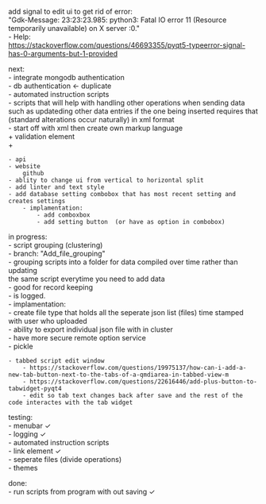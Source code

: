 
add signal to edit ui to get rid of error:  
    "Gdk-Message: 23:23:23.985: python3: Fatal IO error 11 (Resource temporarily unavailable) on X server :0."  
    - Help:  
        https://stackoverflow.com/questions/46693355/pyqt5-typeerror-signal-has-0-arguments-but-1-provided  

next:  
    - integrate mongodb authentication  
    - db authentication <- duplicate  
    - automated instruction scripts  
       - scripts that will help with handling other operations when sending data  
          such as updateding other data entries if the one being inserted requires that  
          (standard alterations occur naturally) in xml format  
        - start off with xml then create own markup language  
        + validation element  
        +     
        
    - api  
    - website  
        github  
    - ablity to change ui from vertical to horizontal split  
    - add linter and text style  
    - add database setting combobox that has most recent setting and creates settings  
        - implamentation:  
            - add comboxbox  
            - add setting button  (or have as option in combobox)  

in progress:  
    - script grouping (clustering)  
        - branch: "Add_file_grouping"  
        - grouping scripts into a folder for data compiled over time rather than updating  
          the same script everytime you need to add data  
        - good for record keeping  
        - is logged.  
        - implamentation:  
            - create file type that holds all the seperate json list (files) time stamped with user who uploaded  
            - ability to export individual json file with in cluster  
            - have more secure remote option service  
            - pickle  

    - tabbed script edit window  
        - https://stackoverflow.com/questions/19975137/how-can-i-add-a-new-tab-button-next-to-the-tabs-of-a-qmdiarea-in-tabbed-view-m  
        - https://stackoverflow.com/questions/22616446/add-plus-button-to-tabwidget-pyqt4  
        - edit so tab text changes back after save and the rest of the code interactes with the tab widget  

testing:  
    - menubar ✓  
    - logging ✓  
    - automated instruction scripts  
        - link element ✓  
    - seperate files (divide operations)  
    - themes   

done:  
    - run scripts from program with out saving ✓  